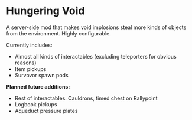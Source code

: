 # Hungering Void

A server-side mod that makes void implosions steal more kinds of objects from the environment. Highly configurable.

Currently includes:
* Almost all kinds of interactables (excluding teleporters for obvious reasons)
* Item pickups
* Survovor spawn pods

**Planned future additions:**
  * Rest of interactables: Cauldrons, timed chest on Rallypoint
  * Logbook pickups
  * Aqueduct pressure plates